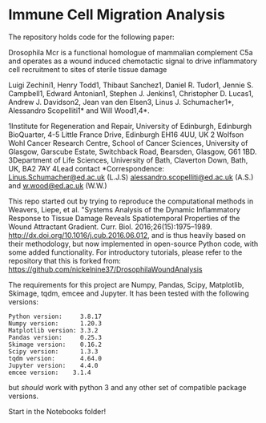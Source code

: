 # Immune Cell Migration Analysis

The repository holds code for the following paper:

  Drosophila Mcr is a functional homologue of mammalian complement C5a and operates as a wound induced chemotactic signal to drive inflammatory cell recruitment to sites of sterile tissue damage
  
  Luigi Zechini1, Henry Todd1, Thibaut Sanchez1, Daniel R. Tudor1, Jennie S. Campbell1, Edward
 Antonian1, Stephen J. Jenkins1, Christopher D. Lucas1, Andrew J. Davidson2, Jean van den
 Elsen3, Linus J. Schumacher1*, Alessandro Scopelliti1* and Will Wood1,4*.

 1Institute for Regeneration and Repair, University of Edinburgh, Edinburgh BioQuarter, 4-5
 Little France Drive, Edinburgh EH16 4UU, UK
 2 Wolfson Wohl Cancer Research Centre, School of Cancer Sciences, University of Glasgow,
 Garscube Estate, Switchback Road, Bearsden, Glasgow, G61 1BD.
 3Department of Life Sciences, University of Bath, Claverton Down, Bath, UK, BA2 7AY
 4Lead contact
 *Correspondence: Linus.Schumacher@ed.ac.uk (L.J.S) alessandro.scopelliti@ed.ac.uk (A.S.)
 and w.wood@ed.ac.uk (W.W.)

This repo started out by trying to reproduce the computational methods in Weavers, Liepe, et al. "Systems Analysis of the Dynamic Inflammatory Response to Tissue Damage Reveals Spatiotemporal Properties of the Wound Attractant Gradient. Curr. Biol. 2016;26(15):1975–1989. http://dx.doi.org/10.1016/j.cub.2016.06.012, and is thus heavily based on their methodology, but now implemented in open-source Python code, with some added functionality. For introductory tutorials, please refer to the repository that this is forked from: https://github.com/nickelnine37/DrosophilaWoundAnalysis

The requirements for this project are Numpy, Pandas, Scipy, Matplotlib, Skimage, tqdm, emcee and Jupyter. It has been tested with the following versions:

```
Python version:     3.8.17
Numpy version:      1.20.3
Matplotlib version: 3.3.2
Pandas version:     0.25.3
Skimage version:    0.16.2
Scipy version:      1.3.3
tqdm version:       4.64.0
Jupyter version:    4.4.0
emcee version:    3.1.4
```

but *should* work with python 3 and any other set of compatible package versions.

Start in the Notebooks folder!
